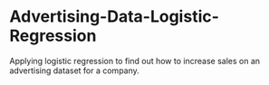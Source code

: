 # Advertising-Data-Logistic-Regression
Applying logistic regression to find out how to increase sales on an advertising dataset for a company.
